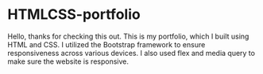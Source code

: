 # HTMLCSS-portfolio

Hello, thanks for checking this out. This is my portfolio, which I built using HTML and CSS. I utilized the Bootstrap framework to ensure responsiveness across various devices. I also used flex and media query to make sure the website is responsive.
